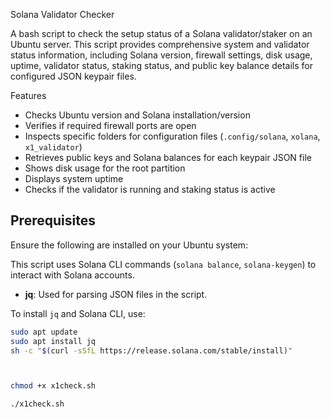 Solana Validator Checker

A bash script to check the setup status of a Solana validator/staker on an Ubuntu server. 
This script provides comprehensive system and validator status information, 
including Solana version, firewall settings, disk usage, uptime, 
validator status, staking status, and public key balance details for configured JSON keypair files.

Features

- Checks Ubuntu version and Solana installation/version
- Verifies if required firewall ports are open
- Inspects specific folders for configuration files (`.config/solana`, `xolana`, `x1_validator`)
- Retrieves public keys and Solana balances for each keypair JSON file
- Shows disk usage for the root partition
- Displays system uptime
- Checks if the validator is running and staking status is active

## Prerequisites

Ensure the following are installed on your Ubuntu system:

This script uses Solana CLI commands (`solana balance`, `solana-keygen`) to interact with Solana accounts.
- **jq**: Used for parsing JSON files in the script.

To install `jq` and Solana CLI, use:
```bash
sudo apt update
sudo apt install jq
sh -c "$(curl -sSfL https://release.solana.com/stable/install)"



chmod +x x1check.sh

./x1check.sh
